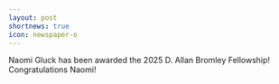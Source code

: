 ```yaml
---
layout: post
shortnews: true
icon: newspaper-o
---
```


Naomi Gluck has been awarded the 2025 D. Allan Bromley Fellowship! Congratulations Naomi! 